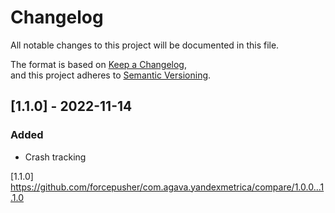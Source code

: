 # Changelog  
All notable changes to this project will be documented in this file.  
  
The format is based on [Keep a Changelog](https://keepachangelog.com/en/1.0.0/),  
and this project adheres to [Semantic Versioning](https://semver.org/spec/v2.0.0.html).  
  
## [1.1.0] - 2022-11-14  
### Added  
- Crash tracking  
  
[1.1.0] https://github.com/forcepusher/com.agava.yandexmetrica/compare/1.0.0...1.1.0
